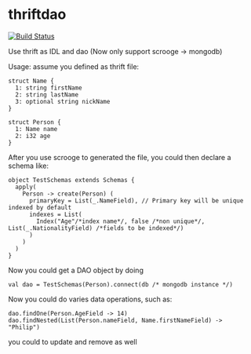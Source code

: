 thriftdao
=========
[![Build Status](https://travis-ci.org/lambda-initiative/thriftdao.svg?branch=master)](https://travis-ci.org/lambda-initiative/thriftdao)

Use thrift as IDL and dao (Now only support scrooge -> mongodb)

Usage:
assume you defined as thrift file:

```
struct Name {
  1: string firstName
  2: string lastName
  3: optional string nickName
}

struct Person {
  1: Name name
  2: i32 age
}
```

After you use scrooge to generated the file, you could then declare a schema like:

```
object TestSchemas extends Schemas {
  apply(
    Person -> create(Person) (
      primaryKey = List(_.NameField), // Primary key will be unique indexed by default
      indexes = List(
        Index("Age"/*index name*/, false /*non unique*/, List(_.NationalityField) /*fields to be indexed*/)
      )
    )
  )
}
```

Now you could get a DAO object by doing
```
val dao = TestSchemas(Person).connect(db /* mongodb instance */)
```

Now you could do varies data operations, such as:

```
dao.findOne(Person.AgeField -> 14)
dao.findNested(List(Person.nameField, Name.firstNameField) -> "Philip")
```
you could to update and remove as well
